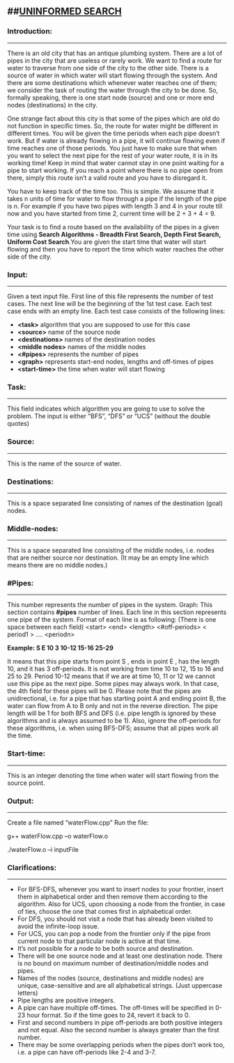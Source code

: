 ##<u>UNINFORMED SEARCH</u>
--------------------------


### Introduction:
-----------------

There is an old city that has an antique plumbing system. There are a lot of pipes in the city that are useless or rarely work. We want to find a route for water to traverse from one side of the city to the other side. There is a source of water in which water will start flowing through the system. And there are some destinations which whenever water reaches one of them; we consider the task of routing the water through the city to be done. So, formally speaking, there is one start node (source) and one or more end nodes (destinations) in the city.

One strange fact about this city is that some of the pipes which are old do not function in specific times. So, the route for water might be different in different times. You will be given the time periods when each pipe doesn’t work. But if water is already flowing in a pipe, it will continue flowing even if time reaches one of those periods. You just have to make sure that when you want to select the next pipe for the rest of your water route, it is in its working time! Keep in mind that water cannot stay in one point waiting for a pipe to start working. If you reach a point where there is no pipe open from there, simply this route isn’t a valid route and you have to disregard it.

You have to keep track of the time too. This is simple. We assume that it takes n units of time for water to flow through a pipe if the length of the pipe is n. For example if you have two pipes with length 3 and 4 in your route till now and you have started from time 2, current time will be 2 + 3 + 4 = 9.

Your task is to find a route based on the availability of the pipes in a given time using <b>Search Algorithms - Breadth First Search, Depth First Search, Uniform Cost Search</b>.You are given the start time that water will start flowing and then you have to report the time which water reaches the other side of the city.

### Input:
----------

Given a text input file. First line of this file represents the number of test cases. The next line will be the beginning of the 1st test case. Each test case ends with an empty line. Each test case consists of the following lines:

* <b>\<task\></b> algorithm that you are supposed to use for this case
* <b>\<source\></b> name of the source node
* <b>\<destinations\></b> names of the destination nodes
* <b>\<middle nodes\></b> names of the middle nodes
* <b>\<#pipes\></b> represents the number of pipes
* <b>\<graph\></b> represents start-end nodes, lengths and off-times of pipes
* <b>\<start-time\></b> the time when water will start flowing

### Task:
---------

This field indicates which algorithm you are going to use to solve the problem. The input is either “BFS”, “DFS” or “UCS” (without the double quotes)

### Source:
-----------

This is the name of the source of water.

### Destinations:
-----------------

This is a space separated line consisting of names of the destination (goal) nodes.

### Middle-nodes:
-----------------

This is a space separated line consisting of the middle nodes, i.e. nodes that are neither source nor destination. (It may be an empty line which means there are no middle nodes.)

### #Pipes:
-----------

This number represents the number of pipes in the system.
Graph:
This section contains <b>#pipes</b> number of lines. Each line in this section represents one pipe of the system. Format of each line is as following: (There is one space between each field)
\<start\> \<end\> \<length\> \<#off-periods\> \< period1 \> …. \<periodn\>

<b>Example: S E 10 3 10-12 15-16 25-29</b>

It means that this pipe starts from point S , ends in point E , has the length 10, and it has 3 off-periods. It is not working from time 10 to 12, 15 to 16 and 25 to 29. Period 10-12 means that if we are at time 10, 11 or 12 we cannot use this pipe as the next pipe. Some pipes may always work. In that case, the 4th field for these pipes will be 0. Please note that the pipes are unidirectional, i.e. for a pipe that has starting point A and ending point B, the water can flow from A to B only and not in the reverse direction.
The pipe length will be 1 for both BFS and DFS (i.e. pipe length is ignored by these algorithms and is always assumed to be 1). Also, ignore the off-periods for these algorithms, i.e. when using BFS-DFS; assume that all pipes work all the time.

### Start-time:
---------------

This is an integer denoting the time when water will start flowing from the source point.

### Output:
-----------

Create a file named “waterFlow.cpp” 
Run the file:

g++ waterFlow.cpp –o waterFlow.o

./waterFlow.o –i inputFile

### Clarifications:
-------------------

* For BFS-DFS, whenever you want to insert nodes to your frontier, insert them in alphabetical order and then remove them according to the algorithm. Also for UCS, upon choosing a node from the frontier, in case of ties, choose the one that comes first in alphabetical order.
* For DFS, you should not visit a node that has already been visited to avoid the infinite-loop issue.
* For UCS, you can pop a node from the frontier only if the pipe from current node to that particular node is active at that time.
* It’s not possible for a node to be both source and destination.
* There will be one source node and at least one destination node. There is no bound on maximum number of destination/middle nodes and pipes.
* Names of the nodes (source, destinations and middle nodes) are unique, case-sensitive and are all alphabetical strings. (Just uppercase letters)
* Pipe lengths are positive integers.
* A pipe can have multiple off-times. The off-times will be specified in 0-23 hour format. So if the time goes to 24, revert it back to 0.
* First and second numbers in pipe off-periods are both positive integers and not equal. Also the second number is always greater than the first number.
* There may be some overlapping periods when the pipes don’t work too, i.e. a pipe can have off-periods like 2-4 and 3-7.
